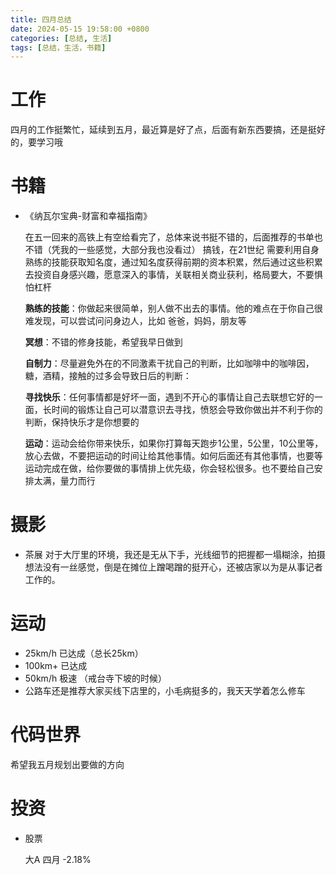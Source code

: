 ```yaml
---
title: 四月总结
date: 2024-05-15 19:58:00 +0800
categories: [总结, 生活]
tags: [总结，生活，书籍]
---
```

# 工作
四月的工作挺繁忙，延续到五月，最近算是好了点，后面有新东西要搞，还是挺好的，要学习哦

# 书籍
- 《纳瓦尔宝典-财富和幸福指南》

    在五一回来的高铁上有空给看完了，总体来说书挺不错的，后面推荐的书单也不错（凭我的一些感觉，大部分我也没看过）
    搞钱，在21世纪 需要利用自身熟练的技能获取知名度，通过知名度获得前期的资本积累，然后通过这些积累去投资自身感兴趣，愿意深入的事情，关联相关商业获利，格局要大，不要惧怕杠杆
    
    **熟练的技能**：你做起来很简单，别人做不出去的事情。他的难点在于你自己很难发现，可以尝试问问身边人，比如 爸爸，妈妈，朋友等
    
    **冥想**：不错的修身技能，希望我早日做到
    
    **自制力**：尽量避免外在的不同激素干扰自己的判断，比如咖啡中的咖啡因，糖，酒精，接触的过多会导致日后的判断：
    
    **寻找快乐**：任何事情都是好坏一面，遇到不开心的事情让自己去联想它好的一面，长时间的锻炼让自己可以潜意识去寻找，愤怒会导致你做出并不利于你的判断，保持快乐才是你想要的
    
    **运动**：运动会给你带来快乐，如果你打算每天跑步1公里，5公里，10公里等，放心去做，不要把运动的时间让给其他事情。如何后面还有其他事情，也要等运动完成在做，给你要做的事情排上优先级，你会轻松很多。也不要给自己安排太满，量力而行

# 摄影
- 茶展
    对于大厅里的环境，我还是无从下手，光线细节的把握都一塌糊涂，拍摄想法没有一丝感觉，倒是在摊位上蹭喝蹭的挺开心，还被店家以为是从事记者工作的。
# 运动

- 25km/h 已达成（总长25km）
- 100km+ 已达成
- 50km/h 极速 （戒台寺下坡的时候）
- 公路车还是推荐大家买线下店里的，小毛病挺多的，我天天学着怎么修车

# 代码世界
希望我五月规划出要做的方向
# 投资
- 股票

    大A 四月 -2.18%